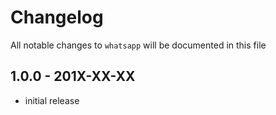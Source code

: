 # Changelog

All notable changes to `whatsapp` will be documented in this file

## 1.0.0 - 201X-XX-XX

- initial release
